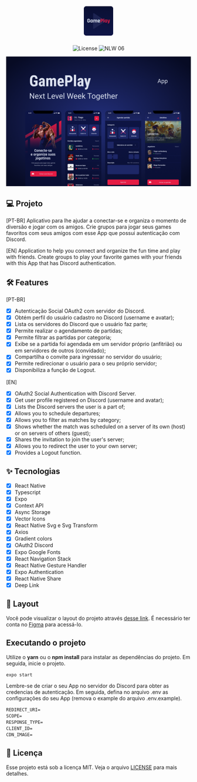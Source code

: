 <h1 align="center">
  <img alt="GamePlay" height="80" title="GamePlay" src=".github/logo.png" />
</h1>

<p align="center">
  <img alt="License" src="https://img.shields.io/static/v1?label=license&message=MIT&color=E51C44&labelColor=0A1033">

 <img src="https://img.shields.io/static/v1?label=NLW&message=06&color=E51C44&labelColor=0A1033" alt="NLW 06" />
</p>

![cover](.github/cover.png?style=flat)

## 💻 Projeto

[PT-BR]
Aplicativo para lhe ajudar a conectar-se e organiza o momento de diversão e jogar com os amigos. Crie grupos para jogar seus games favoritos com seus amigos com esse App que possui autenticação com Discord.

[EN]
Application to help you connect and organize the fun time and play with friends. Create groups to play your favorite games with your friends with this App that has Discord authentication.

## :hammer_and_wrench: Features

[PT-BR]
- [x] Autenticação Social OAuth2 com servidor do Discord.
- [x] Obtém perfil do usuário cadastro no Discord (username e avatar);
- [x] Lista os servidores do Discord que o usuário faz parte;
- [x] Permite realizar o agendamento de partidas;
- [x] Permite filtrar as partidas por categoria;
- [x] Exibe se a partida foi agendada em um servidor próprio (anfitrião) ou em servidores de outros (convidado);
- [x] Compartilha o convite para ingressar no servidor do usuário;
- [x] Permite redirecionar o usuário para o seu próprio servidor;
- [x] Disponibiliza a função de Logout.

[EN]

- [x] OAuth2 Social Authentication with Discord Server.
- [x] Get user profile registered on Discord (username and avatar);
- [x] Lists the Discord servers the user is a part of;
- [x] Allows you to schedule departures;
- [x] Allows you to filter as matches by category;
- [x] Shows whether the match was scheduled on a server of its own (host) or on servers of others (guest);
- [x] Shares the invitation to join the user's server;
- [x] Allows you to redirect the user to your own server;
- [x] Provides a Logout function.

## ✨ Tecnologias

- [x] React Native
- [x] Typescript
- [x] Expo
- [x] Context API
- [x] Async Storage
- [x] Vector Icons
- [x] React Native Svg e Svg Transform
- [x] Axios
- [x] Gradient colors
- [x] OAuth2 Discord
- [x] Expo Google Fonts
- [x] React Navigation Stack
- [x] React Native Gesture Handler
- [x] Expo Authentication
- [x] React Native Share
- [x] Deep Link

## 🔖 Layout

Você pode visualizar o layout do projeto através [desse link](https://www.figma.com/file/0kv33XYjvOgvKGKHBaiR07/GamePlay-NLW-Together?node-id=58913%3A83). É necessário ter conta no [Figma](http://figma.com/) para acessá-lo.

## Executando o projeto

Utilize o **yarn** ou o **npm install** para instalar as dependências do projeto.
Em seguida, inicie o projeto.

```cl
expo start
```

Lembre-se de criar o seu App no servidor do Discord para obter as credencias de autenticação. Em seguida, defina no arquivo .env as configurações do seu App (remova o example do arquivo .env.example).

```cl
REDIRECT_URI=
SCOPE=
RESPONSE_TYPE=
CLIENT_ID=
CDN_IMAGE=
```

## 📄 Licença

Esse projeto está sob a licença MIT. Veja o arquivo [LICENSE](LICENSE.md) para mais detalhes.

<br />
